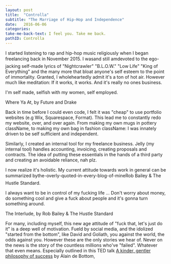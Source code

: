 ```yaml
---
layout: post
title:  "Controlla"
subtitle: "The Marriage of Hip-Hop and Independence"
date:   2016-06-06
categories:
take-me-back-text: I feel you. Take me back.
pathID: Controlla
---
```


I started listening to rap and hip-hop music religiously when I began freelancing back in November 2015. I was&#151;and still am&#151;devoted to the ego-jacking self-made lyrics of "Nightcrawler" "B.L.O.W." "Low Life" "King of Everything" and the many more that bloat anyone's self esteem to the point of immortality. Granted, I wholeheartedly admit it's a ton of hot air. However much like meditation: If it works, it works. And it's really no ones business.

<div className="quote big">
  <p>I'm self made, selfish with my women, self employed.</p>
  <span className="source">
    Where Ya At, by Future and Drake
  </span>
</div>

Back in time before I could even code, I felt it was "cheap" to use portfolio websites (e.g Wix, Squarespace, Format). This lead me to constantly redo my website, over, and over again. From making my own mugs in pottery className, to making my own bag in fashion className: I was innately driven to be self sufficient and independent.

Similarly, I created an internal tool for my freelance business. Jelly (my internal tool) handles accounting, invoicing, creating proposals and contracts. The idea of putting these essentials in the hands of a third party and creating an avoidable reliance, nah plz.

I now realize it's holistic. My current attitude towards work in general can be summarized by&#151;the-overly-quoted-in-every-blog-of-mine&#151;Rob Bailey & The Hustle Standard.

<div className="quote big">
  <p>I always want to be in control of my fucking life ... Don't worry about money, do something cool and give a fuck about people and it's gonna turn something around.</p>
  <span className="source">
    The Interlude, by Rob Bailey & The Hustle Standard
  </span>
</div>

For many, including myself, this new age attitude of "fuck that, let's just do it" is a deep well of motivation. Fueld by social media, and the idolized "started from the bottom", like David and Goliath, you against the world, the odds against you. However these are the only stories we hear of. Never on the news is the story of the countless millions who've "failed". Whatever that even means. Especially outlined in this TED talk <a href="https://www.ted.com/talks/alain_de_botton_a_kinder_gentler_philosophy_of_success?language=en" target="_blank">A kinder, gentler philosophy of success</a> by Alain de Bottom,
